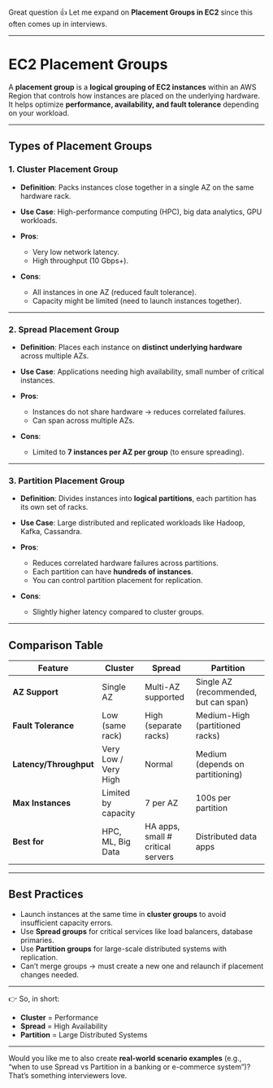 Great question 👍 Let me expand on **Placement Groups in EC2** since this often comes up in interviews.

---

# **EC2 Placement Groups**

A **placement group** is a **logical grouping of EC2 instances** within an AWS Region that controls how instances are placed on the underlying hardware.
It helps optimize **performance, availability, and fault tolerance** depending on your workload.

---

## **Types of Placement Groups**

### 1. **Cluster Placement Group**

* **Definition**: Packs instances close together in a single AZ on the same hardware rack.
* **Use Case**: High-performance computing (HPC), big data analytics, GPU workloads.
* **Pros**:

  * Very low network latency.
  * High throughput (10 Gbps+).
* **Cons**:

  * All instances in one AZ (reduced fault tolerance).
  * Capacity might be limited (need to launch instances together).

---

### 2. **Spread Placement Group**

* **Definition**: Places each instance on **distinct underlying hardware** across multiple AZs.
* **Use Case**: Applications needing high availability, small number of critical instances.
* **Pros**:

  * Instances do not share hardware → reduces correlated failures.
  * Can span across multiple AZs.
* **Cons**:

  * Limited to **7 instances per AZ per group** (to ensure spreading).

---

### 3. **Partition Placement Group**

* **Definition**: Divides instances into **logical partitions**, each partition has its own set of racks.
* **Use Case**: Large distributed and replicated workloads like Hadoop, Kafka, Cassandra.
* **Pros**:

  * Reduces correlated hardware failures across partitions.
  * Each partition can have **hundreds of instances**.
  * You can control partition placement for replication.
* **Cons**:

  * Slightly higher latency compared to cluster groups.

---

## **Comparison Table**

| Feature                | Cluster              | Spread                            | Partition                             |
| ---------------------- | -------------------- | --------------------------------- | ------------------------------------- |
| **AZ Support**         | Single AZ            | Multi-AZ supported                | Single AZ (recommended, but can span) |
| **Fault Tolerance**    | Low (same rack)      | High (separate racks)             | Medium-High (partitioned racks)       |
| **Latency/Throughput** | Very Low / Very High | Normal                            | Medium (depends on partitioning)      |
| **Max Instances**      | Limited by capacity  | 7 per AZ                          | 100s per partition                    |
| **Best for**           | HPC, ML, Big Data    | HA apps, small # critical servers | Distributed data apps                 |

---

## **Best Practices**

* Launch instances at the same time in **cluster groups** to avoid insufficient capacity errors.
* Use **Spread groups** for critical services like load balancers, database primaries.
* Use **Partition groups** for large-scale distributed systems with replication.
* Can’t merge groups → must create a new one and relaunch if placement changes needed.

---

👉 So, in short:

* **Cluster** = Performance
* **Spread** = High Availability
* **Partition** = Large Distributed Systems

---

Would you like me to also create **real-world scenario examples** (e.g., “when to use Spread vs Partition in a banking or e-commerce system”)? That’s something interviewers love.
